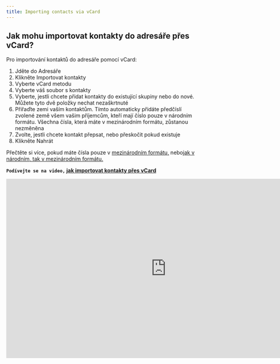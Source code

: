 ```yaml
---
title: Importing contacts via vCard
---
```


## Jak mohu importovat kontakty do adresáře přes vCard?
Pro importování kontaktů do adresáře pomocí vCard:
1.	Jděte do Adresáře
2.	Klikněte Importovat kontakty
3.	Vyberte vCard metodu
4.	Vyberte váš soubor s kontakty
5.	Vyberte, jestli chcete přidat kontakty do existující skupiny nebo do nové. Můžete tyto dvě položky nechat nezaškrtnuté
6.	Přiřaďte zemi vaším kontaktům. Tímto automaticky přidáte předčíslí zvolené země všem vašim příjemcům, kteří mají číslo pouze v národním formátu. Všechna čísla, která máte v mezinárodním formátu, zůstanou nezměněna
7.	Zvolte, jestli chcete kontakt přepsat, nebo přeskočit pokud existuje
8.	Klikněte Nahrát

Přečtěte si více, pokud máte čísla pouze v [mezinárodním formátu,](assigning-country-to-contacts.md#mám-čísla-mých-kontaktů-pouze-v-národním-formátu) nebo[jak v národním, tak v mezinárodním formátu.](assigning-country-to-contacts.md#mám-čísla-mých-kontaktů-jak-v-národním-tak-v-mezinárodním-formátu)

**`Podívejte se na video,` [jak importovat kontakty přes vCard](https://www.youtube.com/watch?v=wD6Ynw1lJz4&index=1&list=PL3m8jKRwlM0t2fjpTTQTZLq8qCyOEPP7N)**

<iframe width="854" height="480" src="https://www.youtube.com/embed/wD6Ynw1lJz4?list=PL3m8jKRwlM0t2fjpTTQTZLq8qCyOEPP7N" frameborder="0" allow="autoplay; encrypted-media" allowfullscreen></iframe>
